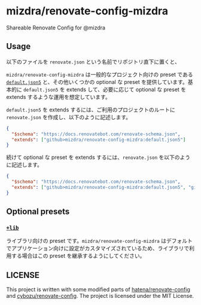 # mizdra/renovate-config-mizdra

Shareable Renovate Config for @mizdra

## Usage

以下のファイルを `renovate.json` という名前でリポジトリ直下に置くと、

`mizdra/renovate-config-mizdra` は一般的なプロジェクト向けの preset である [`default.json5`](https://github.com/mizdra/renovate-config-mizdra/blob/main/default.json5) と、その他いくつかの optional な preset を提供しています。基本的に `default.json5` を extends して、必要に応じて optional な preset を extends するような運用を想定しています。

`default.json5` を extends するには、ご利用のプロジェクトのルートに `renovate.json` を作成し、以下のように記述します。

```json
{
  "$schema": "https://docs.renovatebot.com/renovate-schema.json",
  "extends": ["github>mizdra/renovate-config-mizdra:default.json5"]
}
```

続けて optional な preset を extends するには、`renovate.json` を以下のように記述します。

```json
{
  "$schema": "https://docs.renovatebot.com/renovate-schema.json",
  "extends": ["github>mizdra/renovate-config-mizdra:default.json5", "github>mizdra/renovate-config-mizdra:+lib.json5"]
}
```

## Optional presets

### [`+lib`](https://github.com/mizdra/renovate-config-mizdra/blob/main/+lib.json5)

ライブラリ向けの preset です。`mizdra/renovate-config-mizdra` はデフォルトでアプリケーション向けに設定がカスタマイズされているため、ライブラリで利用する場合はこの preset を継承するようにしてください。

## LICENSE

This project is written with some modified parts of [hatena/renovate-config](https://github.com/hatena/renovate-config) and [cybozu/renovate-config](https://github.com/cybozu/renovate-config). The project is licensed under the MIT License.
